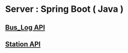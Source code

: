 # Server : Spring Boot ( Java )

## [Bus_Log API](https://github.com/juhwanHeo/BusLocationTrackServer/edit/master/2.server/Bus_Log/README.md)

## [Station API](https://github.com/juhwanHeo/BusLocationTrackServer/edit/master/2.server/Station/README.md)